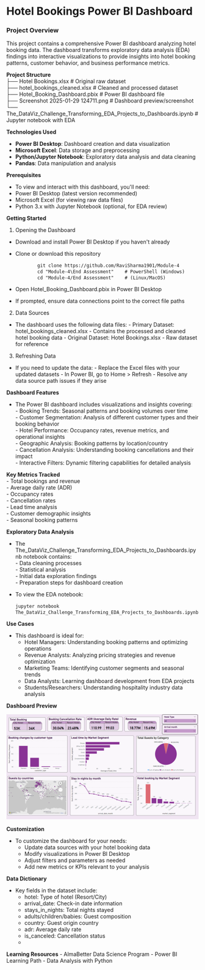 # Hotel Bookings Power BI Dashboard
### Project Overview

This project contains a comprehensive Power BI dashboard analyzing hotel booking data.
The dashboard transforms exploratory data analysis (EDA) findings into interactive visualizations to
provide insights into hotel booking patterns, customer behavior, and business performance metrics.

__Project Structure__    
├── Hotel Bookings.xlsx                   # Original raw dataset    
├── hotel_bookings_cleaned.xlsx           # Cleaned and processed dataset    
├── Hotel_Booking_Dashboard.pbix          # Power BI dashboard file      
├── Screenshot 2025-01-29 124711.png      # Dashboard preview/screenshot    
└── The_DataViz_Challenge_Transforming_EDA_Projects_to_Dashboards.ipynb  # Jupyter notebook with EDA    

__Technologies Used__
- **Power BI Desktop**: Dashboard creation and data visualization    
- **Microsoft Excel**: Data storage and preprocessing      
- **Python/Jupyter Notebook**: Exploratory data analysis and data cleaning    
- **Pandas**: Data manipulation and analysis      

__Prerequisites__
- To view and interact with this dashboard, you'll need:
- Power BI Desktop (latest version recommended)
- Microsoft Excel (for viewing raw data files)
- Python 3.x with Jupyter Notebook (optional, for EDA review)

__Getting Started__
1. Opening the Dashboard   
- Download and install Power BI Desktop if you haven't already
- Clone or download this repository
  
              git clone https://github.com/RaviSharma1901/Module-4    
              cd "Module-4\End Assessment"    # PowerShell (Windows)    
              cd "Module-4/End Assessment"    # (Linux/MacOS)   
  
- Open Hotel_Booking_Dashboard.pbix in Power BI Desktop
- If prompted, ensure data connections point to the correct file paths

2. Data Sources
- The dashboard uses the following data files:
      - Primary Dataset: hotel_bookings_cleaned.xlsx - Contains the processed and cleaned hotel booking data
      - Original Dataset: Hotel Bookings.xlsx - Raw dataset for reference

3. Refreshing Data
- If you need to update the data:
      - Replace the Excel files with your updated datasets
      - In Power BI, go to Home > Refresh
      - Resolve any data source path issues if they arise

__Dashboard Features__      
- The Power BI dashboard includes visualizations and insights covering:      
       - Booking Trends: Seasonal patterns and booking volumes over time      
       - Customer Segmentation: Analysis of different customer types and their booking behavior      
       - Hotel Performance: Occupancy rates, revenue metrics, and operational insights      
       - Geographic Analysis: Booking patterns by location/country      
       - Cancellation Analysis: Understanding booking cancellations and their impact      
       - Interactive Filters: Dynamic filtering capabilities for detailed analysis      

__Key Metrics Tracked__            
       - Total bookings and revenue      
       - Average daily rate (ADR)            
       - Occupancy rates      
       - Cancellation rates      
       - Lead time analysis      
       - Customer demographic insights      
       - Seasonal booking patterns      

__Exploratory Data Analysis__      
- The The_DataViz_Challenge_Transforming_EDA_Projects_to_Dashboards.ipynb notebook contains:      
       - Data cleaning processes      
       - Statistical analysis      
       - Initial data exploration findings      
       - Preparation steps for dashboard creation      
- To view the EDA notebook:      

      jupyter notebook The_DataViz_Challenge_Transforming_EDA_Projects_to_Dashboards.ipynb

__Use Cases__
- This dashboard is ideal for:
    - Hotel Managers: Understanding booking patterns and optimizing operations
    - Revenue Analysts: Analyzing pricing strategies and revenue optimization
    - Marketing Teams: Identifying customer segments and seasonal trends
    - Data Analysts: Learning dashboard development from EDA projects
    - Students/Researchers: Understanding hospitality industry data analysis

__Dashboard Preview__

![Dashboard Preview](https://github.com/RaviSharma1901/Module-4/blob/main/End%20Assessment/Screenshot%202025-01-29%20124711.png)

__Customization__
- To customize the dashboard for your needs:
    - Update data sources with your hotel booking data
    - Modify visualizations in Power BI Desktop
    - Adjust filters and parameters as needed
    - Add new metrics or KPIs relevant to your analysis

__Data Dictionary__
- Key fields in the dataset include:
    - hotel: Type of hotel (Resort/City)
    - arrival_date: Check-in date information
    - stays_in_nights: Total nights stayed
    - adults/children/babies: Guest composition
    - country: Guest origin country
    - adr: Average daily rate
    - is_canceled: Cancellation status
    - 
__Learning Resources__
    - AlmaBetter Data Science Program
    - Power BI Learning Path
    - Data Analysis with Python

